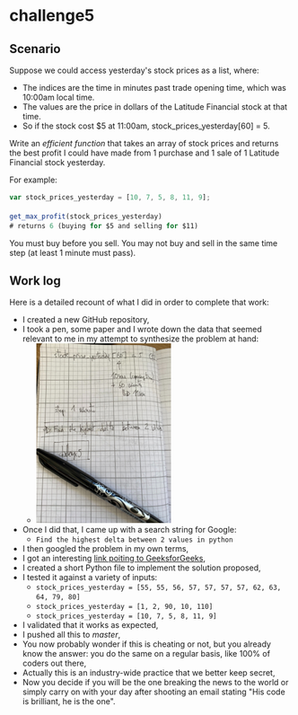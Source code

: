 # challenge5

## Scenario

Suppose we could access yesterday's stock prices as a list, where:

* The indices are the time in minutes past trade opening time, which was 10:00am local time.
* The values are the price in dollars of the Latitude Financial stock at that time.
* So if the stock cost $5 at 11:00am, stock_prices_yesterday[60] = 5.

Write an *efficient function* that takes an array of stock prices and returns the best profit I could have made from 1 purchase and 1 sale of 1 Latitude Financial stock yesterday.

For example:
```js
var stock_prices_yesterday = [10, 7, 5, 8, 11, 9];

get_max_profit(stock_prices_yesterday)
# returns 6 (buying for $5 and selling for $11)
```

You must buy before you sell.
You may not buy and sell in the same time step (at least 1 minute must pass).

## Work log

Here is a detailed recount of what I did in order to complete that work:

* I created a new GitHub repository,
* I took a pen, some paper and I wrote down the data that seemed relevant to me in my attempt to synthesize the problem at hand:
    * ![pen and paper](pen_and_paper.jpg)
* Once I did that, I came up with a search string for Google:
    * `Find the highest delta between 2 values in python`
* I then googled the problem in my own terms,
* I got an interesting [link poiting to GeeksforGeeks](https://www.geeksforgeeks.org/maximum-difference-between-two-elements/),
* I created a short Python file to implement the solution proposed,
* I tested it against a variety of inputs:
    * `stock_prices_yesterday = [55, 55, 56, 57, 57, 57, 57, 62, 63, 64, 79, 80]`
    * `stock_prices_yesterday = [1, 2, 90, 10, 110]`
    * `stock_prices_yesterday = [10, 7, 5, 8, 11, 9]`
* I validated that it works as expected,
* I pushed all this to *master*,
* You now probably wonder if this is cheating or not, but you already know the answer: you do the same on a regular basis, like 100% of coders out there,
* Actually this is an industry-wide practice that we better keep secret,
* Now you decide if you will be the one breaking the news to the world or simply carry on with your day after shooting an email stating "His code is brilliant, he is the one".